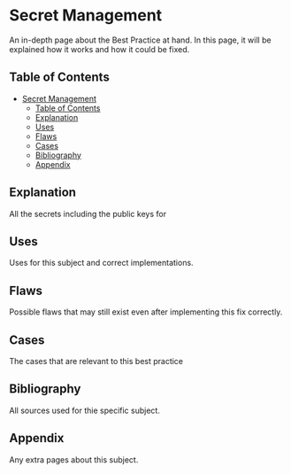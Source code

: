 # Secret Management

An in-depth page about the Best Practice at hand. In this page, it will be explained how it works and how it could be fixed. 

## Table of Contents
- [Secret Management](#secret-management)
  - [Table of Contents](#table-of-contents)
  - [Explanation](#explanation)
  - [Uses](#uses)
  - [Flaws](#flaws)
  - [Cases](#cases)
  - [Bibliography](#bibliography)
  - [Appendix](#appendix)
## Explanation 
All the secrets including the public keys for 

## Uses
Uses for this subject and correct implementations. 

## Flaws
Possible flaws that may still exist even after implementing this fix correctly.

## Cases
The cases that are relevant to this best practice

## Bibliography
All sources used for thie specific subject. 

## Appendix
Any extra pages about this subject.